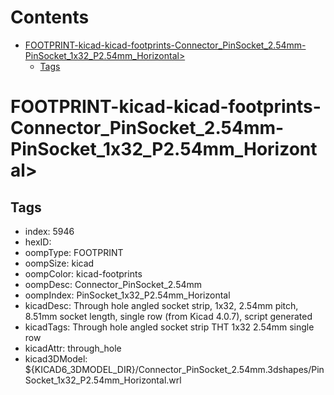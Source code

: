 



Contents
========

* [FOOTPRINT-kicad-kicad-footprints-Connector_PinSocket_2.54mm-PinSocket_1x32_P2.54mm_Horizontal>](#footprint-kicad-kicad-footprints-connector_pinsocket_254mm-pinsocket_1x32_p254mm_horizontal)
	* [Tags](#tags)

# FOOTPRINT-kicad-kicad-footprints-Connector_PinSocket_2.54mm-PinSocket_1x32_P2.54mm_Horizontal>

## Tags

- index: 5946
- hexID: 
- oompType: FOOTPRINT
- oompSize: kicad
- oompColor: kicad-footprints
- oompDesc: Connector_PinSocket_2.54mm
- oompIndex: PinSocket_1x32_P2.54mm_Horizontal
- kicadDesc: Through hole angled socket strip, 1x32, 2.54mm pitch, 8.51mm socket length, single row (from Kicad 4.0.7), script generated
- kicadTags: Through hole angled socket strip THT 1x32 2.54mm single row
- kicadAttr: through_hole
- kicad3DModel: ${KICAD6_3DMODEL_DIR}/Connector_PinSocket_2.54mm.3dshapes/PinSocket_1x32_P2.54mm_Horizontal.wrl
